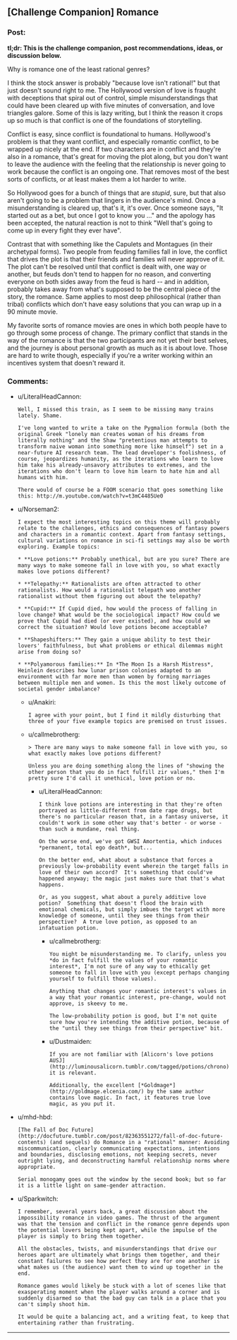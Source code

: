 ## [Challenge Companion] Romance

### Post:

**tl;dr: This is the challenge companion, post recommendations, ideas, or discussion below.**

Why is romance one of the least rational genres?

I think the stock answer is probably "because love isn't rational!" but that just doesn't sound right to me. The Hollywood version of love is fraught with deceptions that spiral out of control, simple misunderstandings that could have been cleared up with five minutes of conversation, and love triangles galore. Some of this is lazy writing, but I think the reason it crops up so much is that conflict is one of the foundations of storytelling.

Conflict is easy, since conflict is foundational to humans. Hollywood's problem is that they want conflict, and especially romantic conflict, to be wrapped up nicely at the end. If two characters are in conflict and they're also in a romance, that's great for moving the plot along, but you don't want to leave the audience with the feeling that the relationship is never going to work because the conflict is an ongoing one. That removes most of the best sorts of conflicts, or at least makes them a lot harder to write.

So Hollywood goes for a bunch of things that are *stupid*, sure, but that also aren't going to be a problem that lingers in the audience's mind. Once a misunderstanding is cleared up, that's it, it's over. Once someone says, "It started out as a bet, but once I got to know you ..." and the apology has been accepted, the natural reaction is not to think "Well that's going to come up in every fight they ever have".

Contrast that with something like the Capulets and Montagues (in their archetypal forms). Two people from feuding families fall in love, the conflict that drives the plot is that their friends and families will never approve of it. The plot can't be resolved until that conflict is dealt with, one way or another, but feuds don't tend to happen for no reason, and converting everyone on both sides away from the feud is hard -- and in addition, probably takes away from what's supposed to be the central piece of the story, the romance. Same applies to most deep philosophical (rather than tribal) conflicts which don't have easy solutions that you can wrap up in a 90 minute movie.

My favorite sorts of romance movies are ones in which both people have to go through some process of change. The primary conflict that stands in the way of the romance is that the two participants are not yet their best selves, and the journey is about personal growth as much as it is about love. Those are hard to write though, especially if you're a writer working within an incentives system that doesn't reward it.

### Comments:

- u/LiteralHeadCannon:
  ```
  Well, I missed this train, as I seem to be missing many trains lately. Shame.

  I've long wanted to write a take on the Pygmalion formula (both the original Greek "lonely man creates woman of his dreams from literally nothing" and the Shaw "pretentious man attempts to transform naive woman into something more like himself") set in a near-future AI research team. The lead developer's foolishness, of course, jeopardizes humanity, as the iterations who learn to love him take his already-unsavory attributes to extremes, and the iterations who don't learn to love him learn to hate him and all humans with him.

  There would of course be a FOOM scenario that goes something like this: http://m.youtube.com/watch?v=t3mC4485Ue0
  ```

- u/Norseman2:
  ```
  I expect the most interesting topics on this theme will probably relate to the challenges, ethics and consequences of fantasy powers and characters in a romantic context. Apart from fantasy settings, cultural variations on romance in sci-fi settings may also be worth exploring. Example topics:

  * **Love potions:** Probably unethical, but are you sure? There are many ways to make someone fall in love with you, so what exactly makes love potions different?

  * **Telepathy:** Rationalists are often attracted to other rationalists. How would a rationalist telepath woo another rationalist without them figuring out about the telepathy?

  * **Cupid:** If Cupid died, how would the process of falling in love change? What would be the sociological impact? How could we prove that Cupid had died (or ever existed), and how could we correct the situation? Would love potions become acceptable?

  * **Shapeshifters:** They gain a unique ability to test their lovers' faithfulness, but what problems or ethical dilemmas might arise from doing so?

  * **Polyamorous families:** In *The Moon Is a Harsh Mistress*, Heinlein describes how lunar prison colonies adapted to an environment with far more men than women by forming marriages between multiple men and women. Is this the most likely outcome of societal gender imbalance?
  ```

  - u/Anakiri:
    ```
    I agree with your point, but I find it mildly disturbing that three of your five example topics are premised on trust issues.
    ```

  - u/callmebrotherg:
    ```
    > There are many ways to make someone fall in love with you, so what exactly makes love potions different?

    Unless you are doing something along the lines of "showing the other person that you do in fact fulfill zir values," then I'm pretty sure I'd call it unethical, love potion or no.
    ```

    - u/LiteralHeadCannon:
      ```
      I think love potions are interesting in that they're often portrayed as little-different from date rape drugs, but there's no particular reason that, in a fantasy universe, it couldn't work in some other way that's better - or worse - than such a mundane, real thing.

      On the worse end, we've got GWSI Amortentia, which induces *permanent, total ego death*, but...

      On the better end, what about a substance that forces a previously low-probability event wherein the target falls in love of their own accord?  It's something that could've happened anyway; the magic just makes sure that that's what happens.

      Or, as you suggest, what about a purely additive love potion?  Something that doesn't flood the brain with emotional chemicals, but simply imbues the target with more knowledge of someone, until they see things from their perspective?  A true love potion, as opposed to an infatuation potion.
      ```

      - u/callmebrotherg:
        ```
        You might be misunderstanding me. To clarify, unless you *do in fact fulfill the values of your romantic interest*, I'm not sure of any way to ethically get someone to fall in love with you (except perhaps changing yourself to fulfill those values). 

        Anything that changes your romantic interest's values in a way that your romantic interest, pre-change, would not approve, is skeevy to me. 

        The low-probability potion is good, but I'm not quite sure how you're intending the additive potion, because of the "until they see things from their perspective" bit.
        ```

      - u/Dustmaiden:
        ```
        If you are not familiar with [Alicorn's love potions AUSJ](http://luminousalicorn.tumblr.com/tagged/potions/chrono), it is relevant.

        Additionally, the excellent [*Goldmage*](http://goldmage.elcenia.com/) by the same author contains love magic. In fact, it features true love magic, as you put it.
        ```

- u/mhd-hbd:
  ```
  [The Fall of Doc Future](http://docfuture.tumblr.com/post/82363551272/fall-of-doc-future-contents) (and sequels) do Romance in a "rational" manner: Avoiding miscommunication, clearly communicating expectations, intentions and boundaries, disclosing emotions, not keeping secrets, never outright lying, and deconstructing harmful relationship norms where appropriate.

  Serial monogamy goes out the window by the second book; but so far it is a little light on same-gender attraction.
  ```

- u/Sparkwitch:
  ```
  I remember, several years back, a great discussion about the impossibility romance in video games. The thrust of the argument was that the tension and conflict in the romance genre depends upon the potential lovers being kept apart, while the impulse of the player is simply to bring them together.

  All the obstacles, twists, and misunderstandings that drive our heroes apart are ultimately what brings them together, and their constant failures to see how perfect they are for one another is what makes us (the audience) want them to wind up together in the end.

  Romance games would likely be stuck with a lot of scenes like that exasperating moment when the player walks around a corner and is suddenly disarmed so that the bad guy can talk in a place that you can't simply shoot him.

  It would be quite a balancing act, and a writing feat, to keep that entertaining rather than frustrating.
  ```

---


